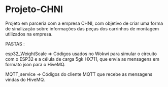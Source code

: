 # Projeto-CHNI
Projeto em parceria com a empresa CHNI, com objetivo de criar uma forma de sinalização sobre informações das peças dos carrinhos de montagem utilizados na empresa.

PASTAS :

esp32_WeightScale => Códigos usados no Wokwi para simular o circuito com o ESP32 e a célula de carga 5gk HX711, que envia as mensagens em formato json para o HiveMQ.

MQTT_service => Códigos do cliente MQTT que recebe as mensagens vindas do HiveMQ.
